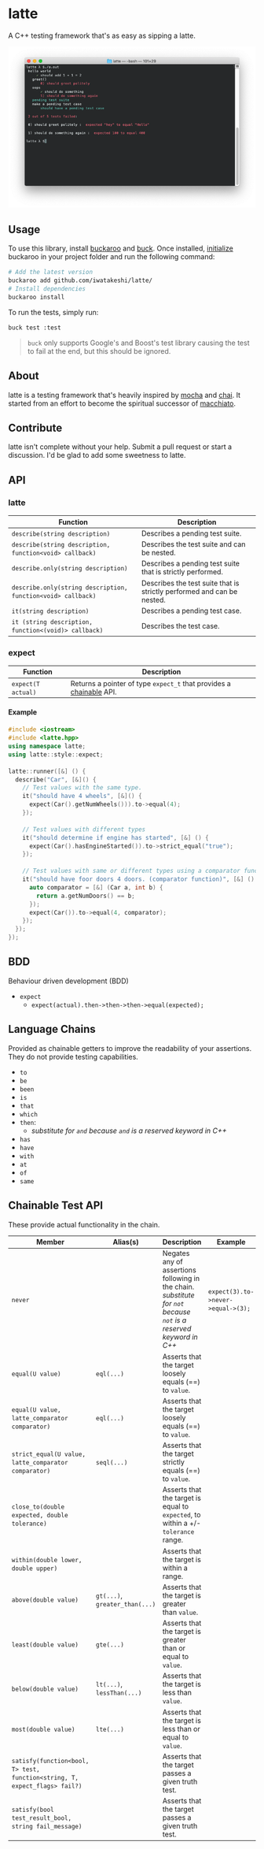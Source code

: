 # latte

A C++ testing framework that's as easy as sipping a latte.


![](images/example.png)


## Usage

To use this library, install [buckaroo](https://github.com/LoopPerfect/buckaroo/wiki/Installation#buckaroo) and [buck](https://github.com/LoopPerfect/buckaroo/wiki/Installation#buck). Once installed, [initialize](https://github.com/LoopPerfect/buckaroo/wiki/Commands#init) buckaroo in your project folder and run the following command:

```bash
# Add the latest version
buckaroo add github.com/iwatakeshi/latte/
# Install dependencies
buckaroo install
```
To run the tests, simply run:

```bash
buck test :test
```

> `buck` only supports Google's and Boost's test library causing the test to fail at the end, but this should be ignored.

## About

latte is a testing framework that's heavily inspired by [mocha](http://mochajs.org/) and [chai](http://chaijs.com/). It started from an effort to become the spiritual successor of [macchiato](https://github.com/MadLittleMods/macchiato).

## Contribute

latte isn't complete without your help. Submit a pull request or start a discussion. I'd be glad to add some sweetness to latte.

## API

### latte

| Function | Description  |
|----------------|--------------|
| `describe(string description)` |  Describes a pending test suite.    |
| `describe(string description, function<void> callback)`       | Describes the test suite and can be nested. |
| `describe.only(string description)` |  Describes a pending test suite that is strictly performed.    |
| `describe.only(string description, function<void> callback)`       | Describes the test suite that is strictly performed and can be nested. |
| `it(string description)` |  Describes a pending test case.    |
| `it (string description, function<(void)> callback)` 		| Describes the test case. |

### expect

| Function | Description |
|--------------|-------------|
| `expect(T actual)` | Returns a pointer of type `expect_t` that provides a [chainable](#BDD) API.

#### Example

```cpp
#include <iostream>
#include <latte.hpp>
using namespace latte;
using latte::style::expect;

latte::runner([&] () {
  describe("Car", [&]() {
    // Test values with the same type.
    it("should have 4 wheels", [&]() {
      expect(Car().getNumWheels())).to->equal(4);
    });

    // Test values with different types
    it("should determine if engine has started", [&] () {
      expect(Car().hasEngineStarted()).to->strict_equal("true");
    });

    // Test values with same or different types using a comparator function (lambda).
    it("should have foor doors 4 doors. (comparator function)", [&] () {
      auto comparator = [&] (Car a, int b) {
        return a.getNumDoors() == b;
      });
      expect(Car()).to->equal(4, comparator);
    });
  });
});
```


## BDD

Behaviour driven development (BDD)

 - `expect`
    - `expect(actual).then->then->then->equal(expected);`

## Language Chains

Provided as chainable getters to improve the readability of your assertions. They do not provide testing capabilities.

 - `to`
 - `be`
 - `been`
 - `is`
 - `that`
 - `which`
 - `then`:
    - *substitute for `and` because `and` is a reserved keyword in C++*
 - `has`
 - `have`
 - `with`
 - `at`
 - `of`
 - `same`

## Chainable Test API

These provide actual functionality in the chain.

| Member   | Alias(s)  | Description | Example  |
|--------|--------|-------------|----------|
| `never`|        | Negates any of assertions following in the chain. *substitute for `not` because `not` is a reserved keyword in C++* | `expect(3).to->never->equal->(3);` |
| `equal(U value)`| `eql(...)` | Asserts that the target loosely equals (==) to `value`. | |
| `equal(U value, latte_comparator comparator)`| `eql(...)` | Asserts that the target loosely equals (==) to `value`. | |ue`. | |
| `strict_equal(U value, latte_comparator comparator)`| `seql(...)` | Asserts that the target strictly equals (==) to `value`. | |
| `close_to(double expected, double tolerance)` | | Asserts that the target is equal to `expected`, to within a +/- `tolerance` range. | |
| `within(double lower, double upper)`         | | Asserts that the target is within a range. | |
| `above(double value)` | `gt(...)`, `greater_than(...)`| Asserts that the target is greater than `value`. | |
| `least(double value)` |`gte(...)` |Asserts that the target is greater than or equal to `value`. | |
| `below(double value)` | `lt(...)`, `lessThan(...)` | Asserts that the target is less than `value`. | |
| `most(double value)`| `lte(...)` | Asserts that the target is less than or equal to `value`. | |
| `satisfy(function<bool, T> test, function<string, T, expect_flags> fail?)` | | Asserts that the target passes a given truth test. | |
| `satisfy(bool test_result_bool, string fail_message)` | | Asserts that the target passes a given truth test. | |
